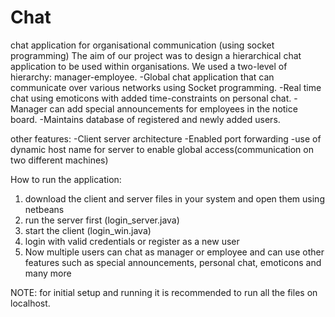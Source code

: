 # Chat
chat application for organisational communication (using socket programming)
The aim of our project was to design a hierarchical chat application to be used within organisations. We used a two-level of hierarchy: manager-employee.
-Global chat application that can communicate over various networks using Socket programming.
-Real time chat using emoticons with added time-constraints on personal chat.
-Manager can add special announcements for employees in the notice board.
-Maintains database of registered and newly added users.

other features: 
-Client server architecture
-Enabled port forwarding 
-use of dynamic host name for server to enable global access(communication on two different machines)

How to run the application:
1) download the client and server files in your system and open them using netbeans
2) run the server first (login_server.java) 
3) start the client (login_win.java)
4) login with valid credentials or register as a new user
5) Now multiple users can chat as manager or employee and can use other features such as special announcements, personal chat, emoticons and many more

NOTE: for initial setup and running it is recommended to run all the files on localhost.

